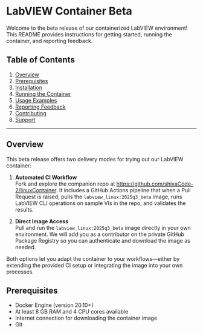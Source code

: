 # LabVIEW Container Beta
Welcome to the beta release of our containerized LabVIEW environment! This README provides instructions for getting started, running the container, and reporting feedback.

## Table of Contents

1. [Overview](#overview)
2. [Prerequisites](#prerequisites)
3. [Installation](#installation)
4. [Running the Container](#running-the-container)
5. [Usage Examples](#usage-examples)
6. [Reporting Feedback](#reporting-feedback)
7. [Contributing](#contributing)
8. [Support](#support)

---
## Overview

This beta release offers two delivery modes for trying out our LabVIEW container:

1. **Automated CI Workflow**  
   Fork and explore the companion repo at https://github.com/shivaCode-2/linuxContainer. It includes a GitHub Actions pipeline that when a Pull Request is raised,  pulls the `labview_linux:2025q3_beta` image, runs LabVIEW CLI operations on sample VIs in the repo, and validates the results.

2. **Direct Image Access**  
   Pull and run the `labview_linux:2025q3_beta` image directly in your own environment. We will add you as a contributor on the private GitHub Package Registry so you can authenticate and download the image as needed.

Both options let you adapt the container to your workflows—either by extending the provided CI setup or integrating the image into your own processes.

## Prerequisites

- Docker Engine (version 20.10+)
- At least 8 GB RAM and 4 CPU cores available
- Internet connection for downloading the container image
- Git
